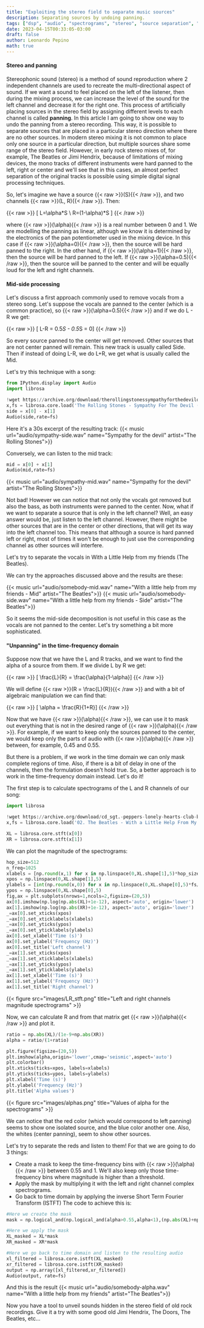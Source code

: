```yaml
---
title: "Exploiting the stereo field to separate music sources"
description: Separating sources by undoing panning.
tags: ["dsp", "audio", "spectrograms", "stereo", "source separation", "python"]
date: 2023-04-15T00:33:05-03:00
draft: false
author: Leonardo Pepino
math: true
---
```


#### Stereo and panning

Stereophonic sound (stereo) is a method of sound reproduction where 2 independent channels
are used to recreate the multi-directional aspect of sound. If we want a sound to feel placed on the left of the listener,
then during the mixing process, we can increase the level of the sound for the left channel and decrease it for the right one.
This process of artificially placing sources in the stereo field by assigning different levels to each channel is called **panning**.
In this article I am going to show one way to undo the panning from a stereo recording.
This way, it is possible to separate sources that are placed in a particular stereo direction where there are no other sources.
In modern stereo mixing it is not common to place only one source in a particular direction, but multiple sources share some range of the stereo field.
However, in early rock stereo mixes of, for example, The Beatles or Jimi Hendrix,
because of limitations of mixing devices, the mono tracks of different instruments were hard panned to the left, right or center and we'll see that in this cases,
an almost perfect separation of the original tracks is possible using simple digital signal processing techniques.

So, let's imagine we have a source {{< raw >}}\(S\){{< /raw >}}, and two channels {{< raw >}}\(L, R\){{< /raw >}}. Then:

{{< raw >}}
\[ L=\alpha*S \\ R=(1-\alpha)*S \]
{{< /raw >}}

where {{< raw >}}\(\alpha\){{< /raw >}} is a real number between 0 and 1. We are modelling the panning as linear, although we know it is determined by the electronics of the pan potentiometer used in the mixing device.
In this case if {{< raw >}}\(\alpha=0\){{< /raw >}}, then the source will be hard panned to the right. In the other hand, if
{{< raw >}}\(\alpha=1\){{< /raw >}}, then the source will be hard panned to the left. If {{< raw >}}\(\alpha=0.5\){{< /raw >}}, then
the source will be panned to the center and will be equally loud for the left and right channels.

#### Mid-side processing

Let's discuss a first approach commonly used to remove vocals from a stereo song. Let's suppose the vocals are panned to the center (which is a common practice), so
{{< raw >}}\(\alpha=0.5\){{< /raw >}} and if we do L - R we get:

{{< raw >}}
\[ L-R = 0.5*S - 0.5*S = 0\]
{{< /raw >}}

So every source panned to the center will get removed. Other sources that are not center panned will remain. This new track is usually called Side.
Then if instead of doing L-R, we do L+R, we get what is usually called the Mid.

Let's try this technique with a song:

```python
from IPython.display import Audio
import librosa

!wget https://archive.org/download/therollingstonessympathyforthedevilofficiallyricvideo_20190702/The%20Rolling%20Stones%20-%20Sympathy%20For%20The%20Devil%20%28Official%20Lyric%20Video%29.ogg
x,fs = librosa.core.load('The Rolling Stones - Sympathy For The Devil (Official Lyric Video).ogg',mono=False,sr=None)
side = x[0] - x[1]
Audio(side,rate=fs)
```

Here it's a 30s excerpt of the resulting track:
{{< music url="audio/sympathy-side.wav" name="Sympathy for the devil" artist="The Rolling Stones">}}

Conversely, we can listen to the mid track:

```python
mid = x[0] + x[1]
Audio(mid,rate=fs)
```
{{< music url="audio/sympathy-mid.wav" name="Sympathy for the devil" artist="The Rolling Stones">}}

Not bad! However we can notice that not only the vocals got removed but also the bass, as both instruments were panned to the center.
Now, what if we want to separate a source that is only in the left channel? Well, an easy answer would be, just listen to the left channel.
However, there might be other sources that are in the center or other directions, that will get its way into the left channel too.
This means that although a source is hard panned left or right, most of times it won't be enough to just use the corresponding channel as other sources will interfere.

Let's try to separate the vocals in With a Little Help from my friends (The Beatles).

We can try the approaches discussed above and the results are these:

{{< music url="audio/somebody-mid.wav" name="With a little help from my friends - Mid" artist="The Beatles">}}
{{< music url="audio/somebody-side.wav" name="With a little help from my friends - Side" artist="The Beatles">}}

So it seems the mid-side decomposition is not useful in this case as the vocals are not panned to the center.
Let's try something a bit more sophisticated.

#### "Unpanning" in the time-frequency domain

Suppose now that we have the L and R tracks, and we want to find the alpha of a source from them.
If we divide L by R we get:

{{< raw >}}
\[ \frac{L}{R} = \frac{\alpha}{1-\alpha}\]
{{< /raw >}}

We will define {{< raw >}}\(R = \frac{L}{R}\){{< /raw >}} and with a bit of algebraic manipulation we can find that:

{{< raw >}}
\[ \alpha = \frac{R}{1+R}\]
{{< /raw >}}

Now that we have {{< raw >}}\(\alpha\){{< /raw >}}, we can use it to mask out everything that is not in the desired range of {{< raw >}}\(\alpha\){{< /raw >}}.
For example, if we want to keep only the sources panned to the center, we would keep only the parts of audio with {{< raw >}}\(\alpha\){{< /raw >}} between, for example, 0.45 and 0.55.

But there is a problem, if we work in the time domain we can only mask complete regions of time. Also, if there is a bit of delay in one of the channels, then the formulation doesn't hold true.
So, a better approach is to work in the time-frequency domain instead. Let's do it!

The first step is to calculate spectrograms of the L and R channels of our song:

```python
import librosa

!wget https://archive.org/download/cd_sgt.-peppers-lonely-hearts-club-band_the-beatles/disc1/02.%20The%20Beatles%20-%20With%20a%20Little%20Help%20From%20My%20Friends_sample.mp3
x,fs = librosa.core.load('02. The Beatles - With a Little Help From My Friends_sample.mp3',mono=False,sr=None)

XL = librosa.core.stft(x[0])
XR = librosa.core.stft(x[1])

```

We can plot the magnitude of the spectrograms:

```python
hop_size=512
n_freq=1025
xlabels = [np.round(x,1) for x in np.linspace(0,XL.shape[1],5)*hop_size/fs]
xpos = np.linspace(0,XL.shape[1],5)
ylabels = [int(np.round(x,0)) for x in np.linspace(0,XL.shape[0],5)*fs/(2*n_freq)]
ypos = np.linspace(0,XL.shape[0],5)
fig,ax = plt.subplots(nrows=1,ncols=2,figsize=(20,5))
ax[0].imshow(np.log(np.abs(XL)+1e-12), aspect='auto', origin='lower')
ax[1].imshow(np.log(np.abs(XR)+1e-12), aspect='auto', origin='lower')
_=ax[0].set_xticks(xpos)
_=ax[0].set_xticklabels(xlabels)
_=ax[0].set_yticks(ypos)
_=ax[0].set_yticklabels(ylabels)
ax[0].set_xlabel('Time (s)')
ax[0].set_ylabel('Frequency (Hz)')
ax[0].set_title('Left channel')
_=ax[1].set_xticks(xpos)
_=ax[1].set_xticklabels(xlabels)
_=ax[1].set_yticks(ypos)
_=ax[1].set_yticklabels(ylabels)
ax[1].set_xlabel('Time (s)')
ax[1].set_ylabel('Frequency (Hz)')
ax[1].set_title('Right channel')
```

{{< figure src="images/LR_stft.png" title="Left and right channels magnitude spectrograms" >}}

Now, we can calculate R and from that matrix get {{< raw >}}\(\alpha\){{< /raw >}} and plot it.

```python
ratio = np.abs(XL)/(1e-9+np.abs(XR))
alpha = ratio/(1+ratio)

plt.figure(figsize=(20,5))
plt.imshow(alpha,origin='lower',cmap='seismic',aspect='auto')
plt.colorbar()
plt.xticks(ticks=xpos, labels=xlabels)
plt.yticks(ticks=ypos, labels=ylabels)
plt.xlabel('Time (s)')
plt.ylabel('Frequency (Hz)')
plt.title('Alpha values')
```

{{< figure src="images/alphas.png" title="Values of alpha for the spectrograms" >}}

We can notice that the red color (which would correspond to left panning) seems to show one isolated source, and the blue color another one.
Also, the whites (center panning), seem to show other sources.

Let's try to separate the reds and listen to them! For that we are going to do 3 things:
* Create a mask to keep the time-frequency bins with {{< raw >}}\(\alpha\){{< /raw >}} between 0.55 and 1. We'll also keep only those time-frequency bins where magnitude is higher than a threshold.
* Apply the mask by multiplying it with the left and right channel complex spectrograms.
* Go back to time domain by applying the inverse Short Term Fourier Transform (ISTFT)
The code to achieve this is:

```python
#Here we create the mask
mask = np.logical_and(np.logical_and(alpha>0.55,alpha<1),(np.abs(XL)+np.abs(XR))>0.01)

#Here we apply the mask
XL_masked = XL*mask
XR_masked = XR*mask

#Here we go back to time domain and listen to the resulting audio
xl_filtered = librosa.core.istft(XL_masked)
xr_filtered = librosa.core.istft(XR_masked)
output = np.array([xl_filtered,xr_filtered])
Audio(output, rate=fs)
```

And this is the result
{{< music url="audio/somebody-alpha.wav" name="With a little help from my friends" artist="The Beatles">}}

Now you have a tool to unveil sounds hidden in the stereo field of old rock recordings. Give it a try with some good old Jimi Hendrix, The Doors, The Beatles, etc...

